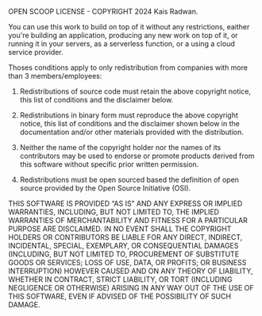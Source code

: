 OPEN SCOOP LICENSE - COPYRIGHT 2024 Kais Radwan.

You can use this work to build on top of it without any restrictions, eaither you're building an application, producing any new work on top of it, or running it in your servers, as a serverless function, or a using a cloud service provider.

Thoses conditions apply to only redistribution from companies with more than 3 members/employees:

1. Redistributions of source code must retain the above copyright notice, this list of conditions and the disclaimer below.

2. Redistributions in binary form must reproduce the above copyright notice, this list of conditions and the disclaimer shown below in the documentation and/or other materials provided with the distribution.

3. Neither the name of the copyright holder nor the names of its contributors may be used to endorse or promote products derived from this software without specific prior written permission.

4. Redistributions must be open sourced based the definition of open source provided by the Open Source Initiative (OSI).

THIS SOFTWARE IS PROVIDED “AS IS” AND ANY EXPRESS OR IMPLIED WARRANTIES, INCLUDING, BUT NOT LIMITED TO, THE IMPLIED WARRANTIES OF MERCHANTABILITY AND FITNESS FOR A PARTICULAR PURPOSE ARE DISCLAIMED. IN NO EVENT SHALL THE COPYRIGHT HOLDERS OR CONTRIBUTORS BE LIABLE FOR ANY DIRECT, INDIRECT, INCIDENTAL, SPECIAL, EXEMPLARY, OR CONSEQUENTIAL DAMAGES (INCLUDING, BUT NOT LIMITED TO, PROCUREMENT OF SUBSTITUTE GOODS OR SERVICES; LOSS OF USE, DATA, OR PROFITS; OR BUSINESS INTERRUPTION) HOWEVER CAUSED AND ON ANY THEORY OF LIABILITY, WHETHER IN CONTRACT, STRICT LIABILITY, OR TORT (INCLUDING NEGLIGENCE OR OTHERWISE) ARISING IN ANY WAY OUT OF THE USE OF THIS SOFTWARE, EVEN IF ADVISED OF THE POSSIBILITY OF SUCH DAMAGE.
